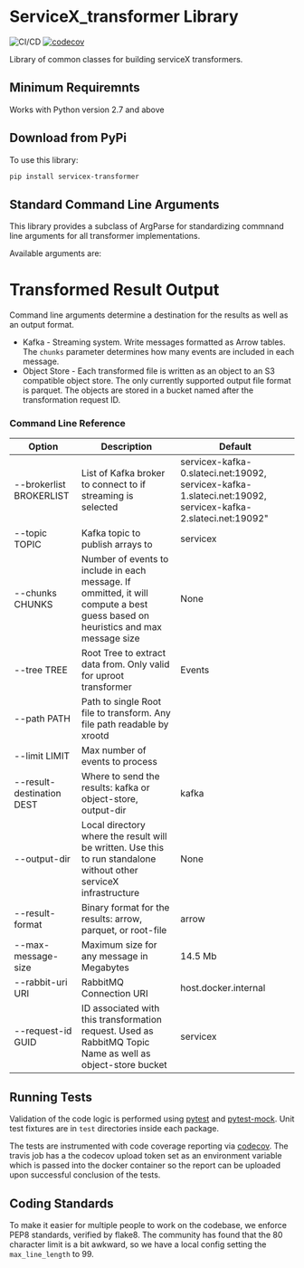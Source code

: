 # ServiceX_transformer Library

![CI/CD](https://github.com/ssl-hep/ServiceX_transformer/workflows/CI/CD/badge.svg)
[![codecov](https://codecov.io/gh/ssl-hep/ServiceX_transformer/branch/master/graph/badge.svg)](https://codecov.io/gh/ssl-hep/ServiceX_transformer)

Library of common classes for building serviceX transformers. 

## Minimum Requiremnts
Works with Python version 2.7 and above

## Download from PyPi
To use this library:
```bash
pip install servicex-transformer
```

## Standard Command Line Arguments
This library provides a subclass of ArgParse for standardizing commnand line 
arguments for all transformer implementations.

Available arguments are:

# Transformed Result Output
Command line arguments determine a destination for the results as well as 
an output format.

* Kafka - Streaming system. Write messages formatted as Arrow tables. The 
`chunks` parameter determines how many events are included in each message.
* Object Store - Each transformed file is written as an object to an
S3 compatible object store. The only currently supported output file
format is parquet. The objects are stored in a bucket named after the 
transformation request ID.


### Command Line Reference
|Option| Description | Default |
| ------ | ----------- | ------- |
| --brokerlist BROKERLIST | List of Kafka broker to connect to if streaming is selected | servicex-kafka-0.slateci.net:19092, servicex-kafka-1.slateci.net:19092, servicex-kafka-2.slateci.net:19092" |
| --topic TOPIC | Kafka topic to publish arrays to | servicex |   
| --chunks CHUNKS | Number of events to include in each message. If ommitted, it will compute a best guess based on heuristics and max message size | None |                   
| --tree TREE | Root Tree to extract data from. Only valid for uproot transformer | Events
| --path PATH | Path to single Root file to transform. Any file path readable by xrootd | |
| --limit LIMIT | Max number of events to process | |
| --result-destination DEST| Where to send the results: kafka or object-store, output-dir | kafka
| --output-dir | Local directory where the result will be written. Use this to run standalone without other serviceX infrastructure | None 
| --result-format | Binary format for the results: arrow, parquet, or root-file | arrow
| --max-message-size | Maximum size for any message in Megabytes | 14.5 Mb |
| --rabbit-uri URI | RabbitMQ Connection URI | host.docker.internal |
| --request-id GUID| ID associated with this transformation request. Used as RabbitMQ Topic Name as well as object-store bucket | servicex


## Running Tests
Validation of the code logic is performed using 
[pytest](https://docs.pytest.org/en/latest/) and 
[pytest-mock](https://github.com/pytest-dev/pytest-mock). Unit test fixtures are
in `test` directories inside each package. 


The tests are instrumented with code coverage reporting via 
[codecov](https://codecov.io/gh/ssl-hep/ServiceX_transformer). The travis
job has a the codecov upload token set as an environment variable which is
passed into the docker container so the report can be uploaded upon successful
conclusion of the tests.

## Coding Standards
To make it easier for multiple people to work on the codebase, we enforce PEP8
standards, verified by flake8. The community has found that the 80 character
limit is a bit awkward, so we have a local config setting the `max_line_length`
to 99.

